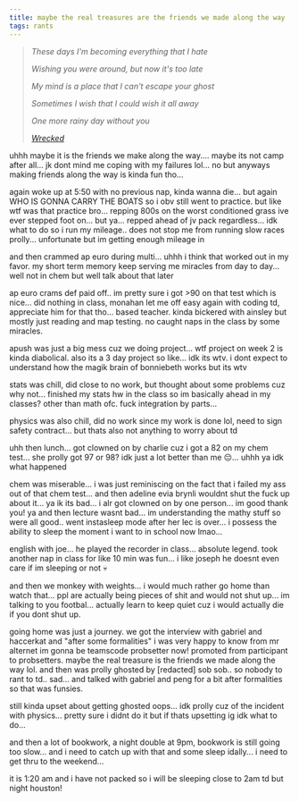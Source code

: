 ```yaml
---
title: maybe the real treasures are the friends we made along the way
tags: rants
---
```


> *These days I'm becoming everything that I hate*
> 
> *Wishing you were around, but now it's too late*
>
> *My mind is a place that I can't escape your ghost*
>
> *Sometimes I wish that I could wish it all away*
>
> *One more rainy day without you*
>
> *<cite>[Wrecked](https://open.spotify.com/track/6TEftSkmWdTm1EpThnwqh6?si=dc52f314cc9d4484)</cite>*


uhhh maybe it is the friends we make along the way.... maybe its not camp after all... jk dont mind me coping with my failures lol... no but anyways making friends along the way is kinda fun tho...

again woke up at 5:50 with no previous nap, kinda wanna die... but again WHO IS GONNA CARRY THE BOATS so i obv still went to practice. but like wtf was that practice bro... repping 800s on the worst conditioned grass ive ever stepped foot on... but ya... repped ahead of jv pack regardless... idk what to do so i run my mileage.. does not stop me from running slow races prolly... unfortunate but im getting enough mileage in

and then crammed ap euro during multi... uhhh i think that worked out in my favor. my short term memory keep serving me miracles from day to day... well not in chem but well talk about that later

ap euro crams def paid off.. im pretty sure i got >90 on that test which is nice... did nothing in class, monahan let me off easy again with coding td, appreciate him for that tho... based teacher. kinda bickered with ainsley but mostly just reading and map testing. no caught naps in the class by some miracles.

apush was just a big mess cuz we doing project... wtf project on week 2 is kinda diabolical. also its a 3 day project so like... idk its wtv. i dont expect to understand how the magik brain of bonniebeth works but its wtv

stats was chill, did close to no work, but thought about some problems cuz why not... finished my stats hw in the class so im basically ahead in my classes? other than math ofc. fuck integration by parts... 

physics was also chill, did no work since my work is done lol, need to sign safety contract... but thats also not anything to worry about td

uhh then lunch... got clowned on by charlie cuz i got a 82 on my chem test... she prolly got 97 or 98? idk just a lot better than me 😔... uhhh ya idk what happened

chem was miserable... i was just reminiscing on the fact that i failed my ass out of that chem test... and then adeline evia brynli wouldnt shut the fuck up about it... ya ik its bad... i alr got clowned on by one person... im good thank you! ya and then lecture wasnt bad... im understanding the mathy stuff so were all good.. went instasleep mode after her lec is over... i possess the ability to sleep the moment i want to in school now lmao... 

english with joe... he played the recorder in class... absolute legend. took another nap in class for like 10 min was fun... i like joseph he doesnt even care if im sleeping or not 💀

and then we monkey with weights... i would much rather go home than watch that... ppl are actually being pieces of shit and would not shut up... im talking to you footbal... actually learn to keep quiet cuz i would actually die if you dont shut up.

going home was just a journey. we got the interview with gabriel and haccerkat and "after some formalities" i was very happy to know from mr alternet im gonna be teamscode probsetter now! promoted from participant to probsetters. maybe the real treasure is the friends we made along the way lol. and then was prolly ghosted by [redacted] sob sob.. so nobody to rant to td.. sad... and talked with gabriel and peng for a bit after formalities so that was funsies.

still kinda upset about getting ghosted oops... idk prolly cuz of the incident with physics... pretty sure i didnt do it but if thats upsetting ig idk what to do...

and then a lot of bookwork, a night double at 9pm, bookwork is still going too slow... and i need to catch up with that and some sleep idally... i need to get thru to the weekend...

it is 1:20 am and i have not packed so i will be sleeping close to 2am td but night houston!

